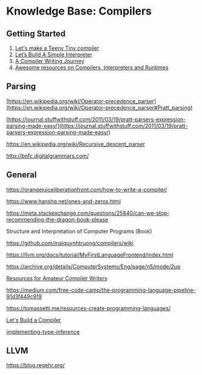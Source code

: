 # Knowledge Base: Compilers

## Getting Started
1. [Let's make a Teeny Tiny compiler](https://austinhenley.com/blog/teenytinycompiler1.html)
2. [Let’s Build A Simple Interpreter](https://ruslanspivak.com/lsbasi-part1/)
3. [ A Compiler Writing Journey ](https://github.com/DoctorWkt/acwj)
4. [Awesome resources on Compilers, Interpreters and Runtimes](https://github.com/aalhour/awesome-compilers)

## Parsing
[https://en.wikipedia.org/wiki/Operator-precedence_parser](https://en.wikipedia.org/wiki/Operator-precedence_parser#Pratt_parsing)

[https://journal.stuffwithstuff.com/2011/03/19/pratt-parsers-expression-parsing-made-easy/](https://journal.stuffwithstuff.com/2011/03/19/pratt-parsers-expression-parsing-made-easy/)

https://en.wikipedia.org/wiki/Recursive_descent_parser

http://bnfc.digitalgrammars.com/

## General

https://orangejuiceliberationfront.com/how-to-write-a-compiler/

https://www.hanshq.net/ones-and-zeros.html

https://meta.stackexchange.com/questions/25840/can-we-stop-recommending-the-dragon-book-please

Structure and
Interpretation
of Computer
Programs (Book)

https://github.com/maiquynhtruong/compilers/wiki

https://llvm.org/docs/tutorial/MyFirstLanguageFrontend/index.html

https://archive.org/details/ComputerSystems/Eng/page/n5/mode/2up

[Resources for Amateur Compiler Writers](https://c9x.me/compile/bib/)

https://medium.com/free-code-camp/the-programming-language-pipeline-91d3f449c919

https://tomassetti.me/resources-create-programming-languages/

[Let's Build a Compiler](https://compilers.iecc.com/crenshaw/)

[implementing-type-inference](https://stackoverflow.com/questions/415532/implementing-type-inference)

## LLVM

https://blog.regehr.org/

